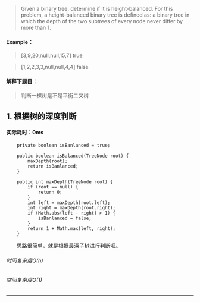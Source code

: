 > Given a binary tree, determine if it is height-balanced.
For this problem, a height-balanced binary tree is defined as:
a binary tree in which the depth of the two subtrees of every node never differ by more than 1.
#### Example：
> [3,9,20,null,null,15,7]
true

> [1,2,2,3,3,null,null,4,4]
false

#### 解释下题目：
> 判断一棵树是不是平衡二叉树


## 1. 根据树的深度判断
#### 实际耗时：0ms
```
    private boolean isBanlanced = true;

    public boolean isBalanced(TreeNode root) {
        maxDepth(root);
        return isBanlanced;
    }

    public int maxDepth(TreeNode root) {
        if (root == null) {
            return 0;
        }
        int left = maxDepth(root.left);
        int right = maxDepth(root.right);
        if (Math.abs(left - right) > 1) {
            isBanlanced = false;
        }
        return 1 + Math.max(left, right);
    }
```
&emsp;&emsp;思路很简单，就是根据最深子树进行判断呗。
###### 时间复杂度O(n)
###### 空间复杂度O(1)
---------
